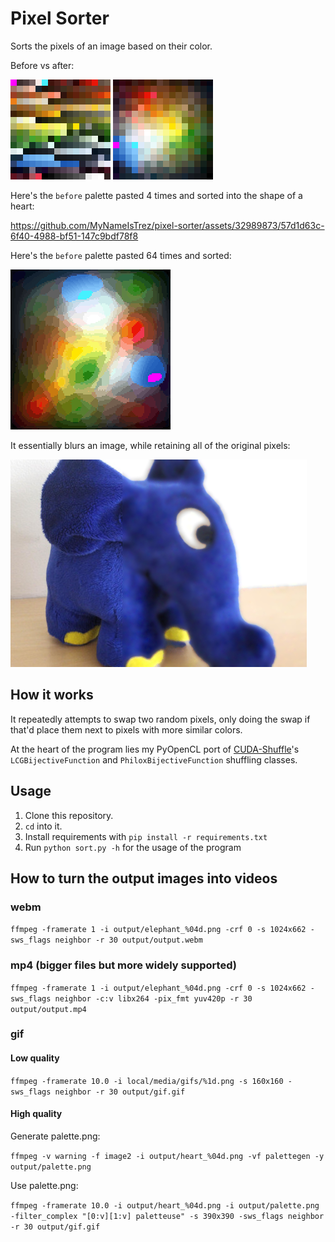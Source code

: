 # Pixel Sorter

Sorts the pixels of an image based on their color.

Before vs after:
<p>
	<img src="media/palette_input.png" alt="This input palette isn't very sorted by color.">
	<img src="media/palette_output.png" alt="This output palette is pretty much optimally sorted by color.">
</p>

Here's the `before` palette pasted 4 times and sorted into the shape of a heart:

https://github.com/MyNameIsTrez/pixel-sorter/assets/32989873/57d1d63c-6f40-4988-bf51-147c9bdf78f8

Here's the `before` palette pasted 64 times and sorted:

<img src="media/palette_output_large.png" alt="This large output palette is color sorted.">

It essentially blurs an image, while retaining all of the original pixels:

<p><img src="media/blurry_elephant.png" alt="Half is the input toy elephant and the other half is the blurry output toy elephant."></p>

## How it works

It repeatedly attempts to swap two random pixels, only doing the swap if that'd place them next to pixels with more similar colors.

At the heart of the program lies my PyOpenCL port of [CUDA-Shuffle](https://github.com/djns99/CUDA-Shuffle)'s `LCGBijectiveFunction` and `PhiloxBijectiveFunction` shuffling classes.

## Usage

1. Clone this repository.
2. `cd` into it.
3. Install requirements with `pip install -r requirements.txt`
4. Run `python sort.py -h` for the usage of the program

## How to turn the output images into videos

### webm
`ffmpeg -framerate 1 -i output/elephant_%04d.png -crf 0 -s 1024x662 -sws_flags neighbor -r 30 output/output.webm`

### mp4 (bigger files but more widely supported)
`ffmpeg -framerate 1 -i output/elephant_%04d.png -crf 0 -s 1024x662 -sws_flags neighbor -c:v libx264 -pix_fmt yuv420p -r 30 output/output.mp4`

### gif

#### Low quality
`ffmpeg -framerate 10.0 -i local/media/gifs/%1d.png -s 160x160 -sws_flags neighbor -r 30 output/gif.gif`

#### High quality
Generate palette.png:

`ffmpeg -v warning -f image2 -i output/heart_%04d.png -vf palettegen -y output/palette.png`

Use palette.png:

`ffmpeg -framerate 10.0 -i output/heart_%04d.png -i output/palette.png -filter_complex "[0:v][1:v] paletteuse" -s 390x390 -sws_flags neighbor -r 30 output/gif.gif`
